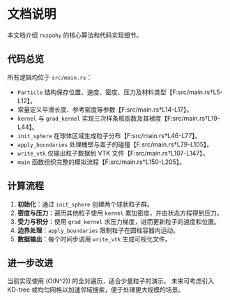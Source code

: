# 文档说明

本文档介绍 `ruspahy` 的核心算法和代码实现细节。

## 代码总览

所有逻辑均位于 `src/main.rs`：

- `Particle` 结构保存位置、速度、密度、压力及材料类型【F:src/main.rs†L5-L12】。
- 常量定义平滑长度、参考密度等参数【F:src/main.rs†L14-L17】。
- `kernel` 与 `grad_kernel` 实现三次样条核函数及其梯度【F:src/main.rs†L19-L44】。
- `init_sphere` 在球体区域生成粒子分布【F:src/main.rs†L46-L77】。
- `apply_boundaries` 处理桶壁与盖子的碰撞【F:src/main.rs†L79-L105】。
- `write_vtk` 仅输出粒子数据到 VTK 文件【F:src/main.rs†L107-L147】。
- `main` 函数组织完整的模拟流程【F:src/main.rs†L150-L205】。

## 计算流程

1. **初始化**：通过 `init_sphere` 创建两个球状粒子群。
2. **密度与压力**：遍历其他粒子使用 `kernel` 累加密度，并由状态方程得到压力。
3. **受力与积分**：使用 `grad_kernel` 求压力梯度，进而更新粒子的速度和位置。
4. **边界处理**：`apply_boundaries` 限制粒子在圆柱容器内运动。
5. **数据输出**：每个时间步调用 `write_vtk` 生成可视化文件。

## 进一步改进

当前实现使用 \(O(N^2)\) 的全对遍历，适合少量粒子的演示。
未来可考虑引入 KD-tree 或均匀网格以加速邻域搜索，便于处理更大规模的场景。
